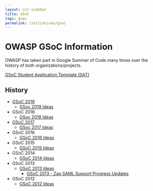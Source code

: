 ```yaml
---
layout: col-sidebar
title: GSoC
tags: gsoc
permalink: /initiatives/gsoc
---
```


# OWASP GSoC Information

OWASP has taken part in Google Summer of Code many times over the history of both organizations/projects.

[GSoC Student Application Template (SAT)](gsoc/gsoc_sat)

## History

- [GSoC 2019](gsoc/gsoc2019)
  - [GSoc 2019 Ideas](gsoc/gsoc2019ideas)
- GSoC 2018
  - [GSoc 2018 Ideas](gsoc/gsoc2018ideas)
- [GSoC 2017](gsoc/gsoc2017)
  - [GSoc 2017 Ideas](gsoc/gsoc2017ideas)
- GSoC 2016
  - [GSoC 2016 Ideas](gsoc/gsoc2016ideas)
- GSoC 2015
  - [GSoC 2015 Ideas](gsoc/gsoc2015ideas)
- GSoC 2014
  - [GSoC 2014 Ideas](gsoc/gsoc2014ideas)
- GSoC 2013
  - [GSoC 2013 Ideas](gsoc/gsoc2013ideas)
    - [GSoC 2013 - Zap SAML Support Progress Updates](gsoc/gsoc2013zapsaml)
- GSoC 2012
  - [GSoC 2012 Ideas](gsoc/gsoc2012ideas)
